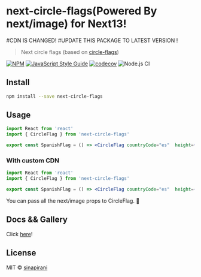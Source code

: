 # next-circle-flags(Powered By next/image) for Next13!

#CDN IS CHANGED!
#UPDATE THIS PACKAGE TO LATEST VERSION !

> Next circle flags (based on [circle-flags](https://github.com/HatScripts/circle-flags))

[![NPM](https://img.shields.io/npm/v/next-circle-flags.svg)](https://www.npmjs.com/package/next-circle-flags) [![JavaScript Style Guide](https://img.shields.io/badge/code_style-standard-brightgreen.svg)](https://standardjs.com) [![codecov](https://codecov.io/gh/sinapirani/next-circle-flags/branch/master/graph/badge.svg)](https://codecov.io/gh/sinapirani/next-circle-flags) ![Node.js CI](https://github.com/sinapirani/next-circle-flags/workflows/Node.js%20CI/badge.svg)

## Install

```bash
npm install --save next-circle-flags
```

## Usage

```jsx
import React from 'react'
import { CircleFlag } from 'next-circle-flags'

export const SpanishFlag = () => <CircleFlag countryCode="es"  height={50} width={50}  />
```

### With custom CDN

```jsx
import React from 'react'
import { CircleFlag } from 'next-circle-flags'

export const SpanishFlag = () => <CircleFlag countryCode="es"  height={50} width={50}  cdnUrl="https://magic-cdn.com/flags/" />
```

You can pass all the next/image props to CircleFlag. :rocket:

## Docs && Gallery

Click [here](https://sinapirani.github.io/next-circle-flags/)!

## License

MIT © [sinapirani](https://github.com/sinapirani)

